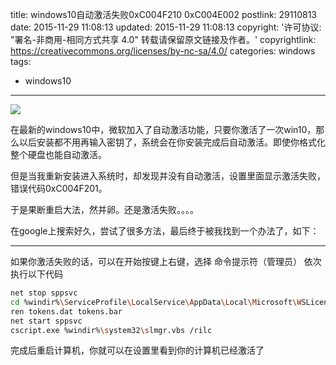 title: windows10自动激活失败0xC004F210 0xC004E002
postlink: 29110813
date: 2015-11-29 11:08:13
updated: 2015-11-29 11:08:13
copyright: '许可协议: "署名-非商用-相同方式共享 4.0" 转载请保留原文链接及作者。'
copyrightlink: https://creativecommons.org/licenses/by-nc-sa/4.0/
categories: windows
tags:
- windows10
---

![](https://farm9.staticflickr.com/8699/28454267546_61260c6de9_o_d.jpg)

在最新的windows10中，微软加入了自动激活功能，只要你激活了一次win10，那么以后安装都不用再输入密钥了，系统会在你安装完成后自动激活。即使你格式化整个硬盘也能自动激活。


但是当我重新安装进入系统时，却发现并没有自动激活，设置里面显示激活失败，错误代码0xC004F201。
<!--more-->
于是果断重启大法，然并卵。还是激活失败。。。。

在google上搜索好久，尝试了很多方法，最后终于被我找到一个办法了，如下：

***

  如果你激活失败的话，可以在开始按键上右键，选择	命令提示符（管理员）
  依次执行以下代码

```bash
net stop sppsvc
cd %windir%\ServiceProfile\LocalService\AppData\Local\Microsoft\WSLicense
ren tokens.dat tokens.bar
net start sppsvc
cscript.exe %windir%\system32\slmgr.vbs /rilc
```

  完成后重启计算机，你就可以在设置里看到你的计算机已经激活了
